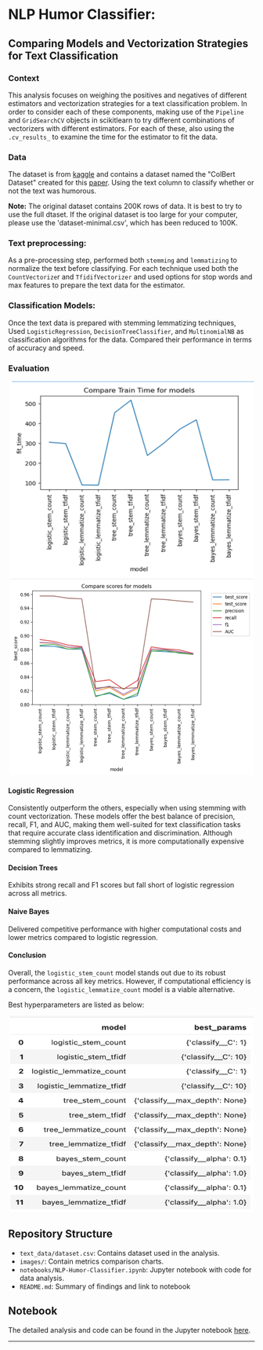 # NLP Humor Classifier:
## Comparing Models and Vectorization Strategies for Text Classification

### Context

This analysis focuses on weighing the positives and negatives of different estimators and vectorization strategies for a text classification problem.  In order to consider each of these components, making use of the `Pipeline` and `GridSearchCV` objects in scikitlearn to try different combinations of vectorizers with different estimators.  For each of these, also using the `.cv_results_` to examine the time for the estimator to fit the data.

### Data

The dataset is from [kaggle](https://www.kaggle.com/datasets/deepcontractor/200k-short-texts-for-humor-detection) and contains a dataset named the "ColBert Dataset" created for this [paper](https://arxiv.org/pdf/2004.12765.pdf). Using the text column to classify whether or not the text was humorous. 

**Note:** The original dataset contains 200K rows of data. It is best to try to use the full dtaset. If the original dataset is too large for your computer, please use the 'dataset-minimal.csv', which has been reduced to 100K.

### Text preprocessing:

As a pre-processing step, performed both `stemming` and `lemmatizing` to normalize the text before classifying. For each technique used both the `CountVectorize`r and `TfidifVectorizer` and used options for stop words and max features to prepare the text data for the estimator.

### Classification Models:

Once the text data is prepared with stemming lemmatizing techniques, Used `LogisticRegression`, `DecisionTreeClassifier`, and `MultinomialNB` as classification algorithms for the data. Compared their performance in terms of accuracy and speed.

### Evaluation

<div align="center">
    <img src="https://github.com/mitbans/NLP-Humor-Classifier/blob/main/images/comparingtraintime.png" width="500" height="400" alt="Image 1">
    <img src="https://github.com/mitbans/NLP-Humor-Classifier/blob/main/images/comparinfgscores.png" width="500" height="400" alt="Image 2">
</div>


#### Logistic Regression 
Consistently outperform the others, especially when using stemming with count vectorization. These models offer the best balance of precision, recall, F1, and AUC, making them well-suited for text classification tasks that require accurate class identification and discrimination. Although stemming slightly improves metrics, it is more computationally expensive compared to lemmatizing.

#### Decision Trees 
Exhibits strong recall and F1 scores but fall short of logistic regression across all metrics.

#### Naive Bayes 
Delivered competitive performance with higher computational costs and lower metrics compared to logistic regression.

#### Conclusion
Overall, the `logistic_stem_count` model stands out due to its robust performance across all key metrics. However, if computational efficiency is a concern, the `logistic_lemmatize_count` model is a viable alternative.

Best hyperparameters are listed as below:

<div align="center">
    <img src="https://github.com/mitbans/NLP-Humor-Classifier/blob/main/images/bestparams.png" width="500" height="400">
</div>

## Repository Structure
- <code>text_data/dataset.csv</code>: Contains dataset used in the analysis.
- <code>images/</code>: Contain metrics comparison charts.
- <code>notebooks/NLP-Humor-Classifier.ipynb</code>: Jupyter notebook with code for data analysis.
- <code>README.md</code>: Summary of findings and link to notebook

## Notebook
The detailed analysis and code can be found in the Jupyter notebook <a href="https://github.com/mitbans/NLP-Humor-Classifier/blob/main/notebooks/NLP-Humor-Classifier.ipynb">here</a>.

---

